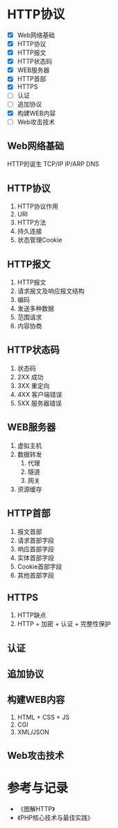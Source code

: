 # HTTP协议

- [x] Web网络基础
- [x] HTTP协议
- [x] HTTP报文
- [x] HTTP状态码
- [x] WEB服务器
- [x] HTTP首部
- [x] HTTPS
- [ ] 认证
- [ ] 追加协议
- [x] 构建WEB内容
- [ ] Web攻击技术

## Web网络基础

HTTP的诞生
TCP/IP
IP/ARP
DNS

## HTTP协议

1. HTTP协议作用
1. URI
1. HTTP方法
1. 持久连接
1. 状态管理Cookie

## HTTP报文

1. HTTP报文
2. 请求报文及响应报文结构
3. 编码
4. 发送多种数据
5. 范围请求
6. 内容协商

## HTTP状态码

1. 状态码
2. 2XX 成功
3. 3XX 重定向
4. 4XX 客户端错误
5. 5XX 服务器错误

## WEB服务器

1. 虚拟主机
1. 数据转发
    1. 代理
    1. 隧道
    1. 网关
1. 资源缓存

## HTTP首部

1. 报文首部
2. 请求首部字段
3. 响应首部字段
4. 实体首部字段
5. Cookie首部字段
6. 其他首部字段

## HTTPS

1. HTTP缺点
2. HTTP + 加密 + 认证 + 完整性保护

## 认证


## 追加协议


## 构建WEB内容

1. HTML + CSS + JS
2. CGI
3. XML/JSON

## Web攻击技术

# 参考与记录

- 《图解HTTP》
- 《PHP核心技术与最佳实践》
